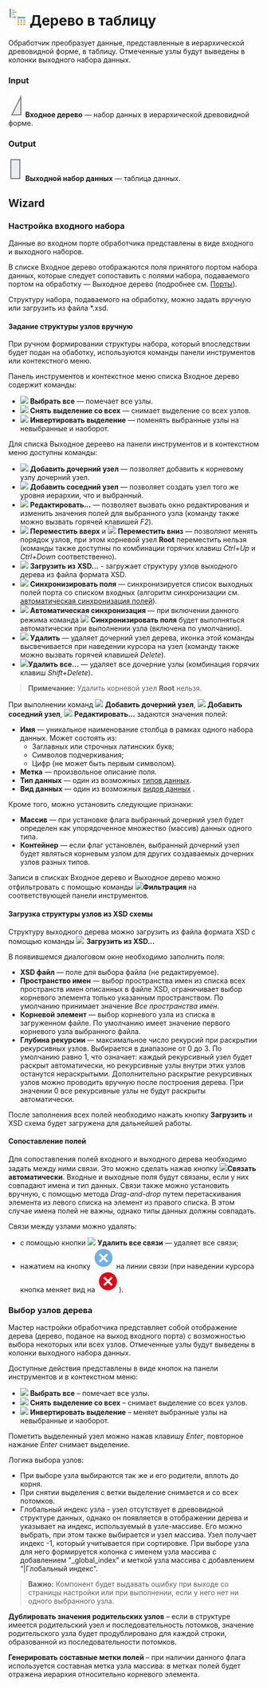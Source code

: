 # ![](../../images/icons/components/tree-to-data_default.svg) Дерево в таблицу

Обработчик преобразует данные, представленные в иерархической древовидной форме, в таблицу. Отмеченные узлы будут выведены в колонки выходного набора данных.

### Input

![](../../images/icons/app/node/ports/inputs/tree_inactive.svg) **Входное дерево** — набор данных в иерархической древовидной форме.

### Output

![](../../images/icons/app/node/ports/outputs/table_inactive.svg) **Выходной набор данных** — таблица данных.

## Wizard

### Настройка входного набора

Данные во входном порте обработчика представлены в виде входного и выходного наборов.

В списке Входное дерево отображаются поля принятого портом набора данных, которые следует сопоставить с полями набора, подаваемого портом на обработку — Выходное дерево (подробнее см. [Порты](../../scenario/ports/README.md)).

Структуру набора, подаваемого на обработку, можно задать вручную или загрузить из файла *.xsd.

#### Задание структуры узлов вручную

При ручном формировании структуры набора, который впоследствии будет подан на обаботку, используются команды панели инструментов или контекстного меню.

Панель инструментов и контекстное меню списка Входное дерево содержит команды:

* ![](../../images/icons/toolbar-controls/check-all_default.svg) **Выбрать все** — помечает все узлы.
* ![](../../images/icons/toolbar-controls/uncheck-all_default.svg) **Снять выделение со всех** — снимает выделение со всех узлов.
* ![](../../images/icons/toolbar-controls/reverse-check_default.svg) **Инвертировать выделение** — поменять выбранные узлы на невыбранные и наоборот.

Для списка Выходное дереево на панели инструментов и в контекстном меню доступны команды:

* ![](../../images/icons/wizards/datatree/add-child_default.svg) **Добавить дочерний узел** — позволяет добавить к корневому узлу дочерний узел.
* ![](../../images/icons/wizards/datatree/add-neighbor_default.svg) **Добавить соседний узел** — позволяет создать узел того же уровня иерархии, что и выбранный.
* ![](../../images/icons/toolbar-controls/edit_default.svg) **Редактировать...** — позволяет вызвать окно редактирования и изменить значения полей для выбранного узла (команду также можно вызвать горячей клавишей *F2*).
* ![](../../images/icons/toolbar-controls/moveup_default.svg) **Переместить вверх**  и  ![](../../images/icons/toolbar-controls/movedown_default.svg) **Переместить вниз** — позволяют менять порядок узлов, при этом корневой узел **Root** переместить нельзя (команды также доступны по комбинации горячих клавиш *Ctrl+Up* и *Ctrl+Down* соответственно).
* ![](../../images/icons/toolbar-controls/import-from-xsd_default.svg) **Загрузить из XSD...** - загружает структуру узлов выходного дерева из файла формата XSD.
* ![](../../images/icons/toolbar-controls/sync-columns_default.svg) **Синхронизировать поля** — синхронизируется список выходных полей порта со списком входных (алгоритм синхронизации см. [автоматическая синхронизация полей](../../scenario/ports/field-synchronization.md)).
* ![](../../images/icons/toolbar-controls/auto-sync-columns_default.svg) **Автоматическая синхронизация** — при включении данного режима команда  ![](../../images/icons/toolbar-controls/sync-columns_default.svg) **Синхронизировать поля** будет выполняться автоматически при выполнении узла (включена по умолчанию).
* ![](../../images/icons/toolbar-controls/delete_default.svg) **Удалить** — удаляет дочерний узел дерева, иконка этой команды высвечивается при наведении курсора на узел (команду также можно вызвать горячей клавишей *Delete*).
* ![](../../images/icons/toolbar-controls/delete-all_default.svg)**Удалить все...** — удаляет все дочерние узлы (комбинация горячих клавиш *Shift+Delete*).

> **Примечание:** Удалить корневой узел **Root** нельзя.

При выполнении команд ![](../../images/icons/wizards/datatree/add-child_default.svg)  **Добавить дочерний узел**, ![](../../images/icons/wizards/datatree/add-neighbor_default.svg) **Добавить соседний узел**, ![](../../images/icons/toolbar-controls/edit_default.svg) **Редактировать...** задаются значения полей:
* **Имя** — уникальное наименование столбца в рамках одного набора данных. Может состоять из:
   * Заглавных или строчных латинских букв;
   * Символов подчеркивания;
   * Цифр (не может быть первым символом).
* **Метка** — произвольное описание поля.
* **Тип данных** — один из возможных [типов данных](./../../data/datatype.md).
* **Вид данных** — один из возможных [видов данных](./../../data/datakind.md)
   .

Кроме того, можно установить следующие признаки:
* **Массив** — при установке флага выбранный дочерний узел будет определен как упорядоченное множество (массив) данных одного типа.
* **Контейнер** — если флаг установлен, выбранный дочерний узел будет являться корневым узлом для других создаваемых дочерних узлов разных типов.

Записи в списках Входное дерево и Выходное дерево можно отфильтровать с помощью команды ![](../../images/icons/toolbar-controls/filter_default.svg)**Фильтрация** на соответствующей панели инструментов.

#### Загрузка структуры узлов из XSD схемы

Структуру выходного дерева можно загрузить из файла формата XSD с помощью команды ![](../../images/icons/toolbar-controls/import-from-xsd_default.svg) **Загрузить из XSD...**

В появившемся диалоговом окне необходимо заполнить поля:

* **XSD файл** — поле для выбора файла (не редактируемое).
* **Пространство имен** — выбор пространства имен из списка всех пространств имен описанных в файле XSD, ограничивает выбор корневого элемента только указанным пространством. По умолчанию принимает значение *Все пространства имен*.
* **Корневой элемент** — выбор корневого узла из списка в загруженном файле. По умолчанию имеет значение первого корневого узла выбранного файла.
* **Глубина рекурсии** — максимальное число рекурсий при раскрытии рекурсивных узлов. Выбирается в диапазоне от 0 до 3. По  умолчанию равно 1, что означает: каждый рекурсивный узел будет раскрыт автоматически, но рекурсивные узлы внутри этих узлов останутся нераскрытыми. Дополнительно раскрытие рекурсивных узлов можно проводить вручную после построения дерева. При значении 0 все рекурсивные узлы не будут раскрыты автоматически.

После заполнения всех полей необходимо нажать кнопку **Загрузить** и XSD схема будет загружена для дальнейшей работы.

#### Сопоставление полей

Для сопоставления полей входного и выходного дерева необходимо задать между ними связи. Это можно сделать нажав кнопку ![](../../images/icons/toolbar-controls/auto-connect_default.svg)**Связать автоматически**. Входные и выходные поля будут связаны, если у них совпадают имена и тип данных.
Связи также можно установить вручную, с помощью метода *Drag-and-drop* путем перетаскивания элемента из левого списка на элемент из правого списка. В этом случае имена полей не важны, однако типы данных должны совпадать.

Связи между узлами можно удалять:
* с помощью кнопки  ![](../../images/icons/toolbar-controls/remove-all-links_default.svg) **Удалить все связи** — удаляет все связи;
* нажатием на кнопку ![Удалить связь](../../images/icons/link-grid/remove-link_selected.svg) на линии связи (при наведении курсора кнопка меняет вид на ![Удалить связь](../../images/icons/link-grid/remove-link_hover.svg)).

### Выбор узлов дерева

Мастер настройки обработчика представляет собой отображение дерева (дерево, поданое на выход входного порта) с возможностью выбора некоторых или всех узлов. Отмеченные узлы будут выведены в колонки выходного набора данных.

Доступные действия представлены в виде кнопок на панели инструментов и в контекстном меню:

* ![](../../images/icons/toolbar-controls/check-all_default.svg) **Выбрать все** – помечает все узлы.
* ![](../../images/icons/toolbar-controls/uncheck-all_default.svg) **Снять выделение со всех** – снимает выделение со всех узлов.
* ![](../../images/icons/toolbar-controls/reverse-check_default.svg) **Инвертировать выделение** – меняет выбранные узлы на невыбранные и наоборот.

Пометить выделенный узел можно нажав клавишу *Enter*, повторное нажание *Enter* снимает выделение.

Логика выбора узлов:

* При выборе узла выбираются так же и его родители, вплоть до корня.
* При снятии выделения с ветки выделение снимается и со всех потомков.
* Глобальный индекс узла - узел отсутствует в древовидной структуре данных, однако он появляется в отображении дерева и указывает на индекс, используемый в узле-массиве. Его можно выбрать, при этом также выбирается и узел массива.
   Узел получает индекс -1, который учитывается при сортировке.
   При выборе узла для него формируется колонка с именем узла массива с добавлением  "_global_index" и меткой узла массива с добавлением "|Глобальный индекс".

> **Важно:** Компонент будет выдавать ошибку при выходе со страницы настройки или при выполнении, если у него нет ни одного выбранного узла.

**Дублировать значения родительских узлов** – если в структуре имеется родительский узел и последовательность потомков, значение родительского узла будет продублировано для каждой строки, образованной из последовательности потомков.

**Генерировать составные метки полей** – при наличии данного флага используется составная метка узла массива: в метках полей будет отражена иерархия относительно корневого элемента.
